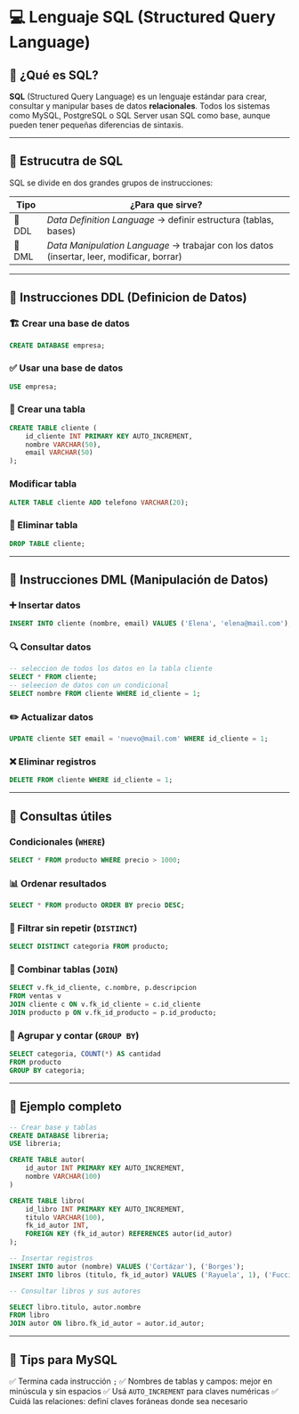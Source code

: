 # 💻 Lenguaje SQL (Structured Query Language)

## 📌 ¿Qué es SQL?

**SQL** (Structured Query Language) es un lenguaje estándar para crear, consultar y manipular bases de datos **relacionales**.
Todos los sistemas como MySQL, PostgreSQL o SQL Server usan SQL como base, aunque pueden tener pequeñas diferencias de sintaxis.

---

## 🧩 Estrucutra de SQL

SQL se divide en dos grandes grupos de instrucciones:

| Tipo | ¿Para que sirve? |
|------|------------------|
|🧱 DDL | *Data Definition Language* → definir estructura (tablas, bases) |
|🧹 DML | *Data Manipulation Language* → trabajar con los datos (insertar, leer, modificar, borrar) |

---

## 🧱 Instrucciones DDL (Definicion de Datos)

### 🏗️ Crear una base de datos

```sql
CREATE DATABASE empresa;
```

### ✅ Usar una base de datos

```sql
USE empresa;
```

### 🧱 Crear una tabla

```sql
CREATE TABLE cliente (
    id_cliente INT PRIMARY KEY AUTO_INCREMENT,
    nombre VARCHAR(50),
    email VARCHAR(50)
);
```

### Modificar tabla

```sql
ALTER TABLE cliente ADD telefono VARCHAR(20);
```

### 🧨 Eliminar tabla

```sql
DROP TABLE cliente;
```

---

## 🧹 Instrucciones DML (Manipulación de Datos)

### ➕ Insertar datos

```sql
INSERT INTO cliente (nombre, email) VALUES ('Elena', 'elena@mail.com');
```

### 🔍 Consultar datos

```sql
-- seleccion de todos los datos en la tabla cliente
SELECT * FROM cliente;
-- seleecion de datos con un condicional
SELECT nombre FROM cliente WHERE id_cliente = 1;
```

### ✏️ Actualizar datos

```sql
UPDATE cliente SET email = 'nuevo@mail.com' WHERE id_cliente = 1;
```

### ❌ Eliminar registros

```sql
DELETE FROM cliente WHERE id_cliente = 1;
```

---

## 🔎 Consultas útiles

### Condicionales (`WHERE`)

```sql
SELECT * FROM producto WHERE precio > 1000;
```

### 📊 Ordenar resultados

```sql
SELECT * FROM producto ORDER BY precio DESC;
```

### 📌 Filtrar sin repetir (`DISTINCT`)

```sql
SELECT DISTINCT categoria FROM producto;
```

### 🔗 Combinar tablas (`JOIN`)

```sql
SELECT v.fk_id_cliente, c.nombre, p.descripcion
FROM ventas v
JOIN cliente c ON v.fk_id_cliente = c.id_cliente
JOIN producto p ON v.fk_id_producto = p.id_producto;
```

### 🧮 Agrupar y contar (`GROUP BY`)

```sql
SELECT categoria, COUNT(*) AS cantidad
FROM producto
GROUP BY categoria;
```

---

## 🧪 Ejemplo completo

```sql
-- Crear base y tablas
CREATE DATABASE libreria;
USE libreria;

CREATE TABLE autor(
    id_autor INT PRIMARY KEY AUTO_INCREMENT,
    nombre VARCHAR(100)
)

CREATE TABLE libro(
    id_libro INT PRIMARY KEY AUTO_INCREMENT,
    titulo VARCHAR(100),
    fk_id_autor INT,
    FOREIGN KEY (fk_id_autor) REFERENCES autor(id_autor)
);

-- Insertar registros
INSERT INTO autor (nombre) VALUES ('Cortázar'), ('Borges');
INSERT INTO libros (titulo, fk_id_autor) VALUES ('Rayuela', 1), ('Fucciones', 2);

-- Consultar libros y sus autores

SELECT libro.titulo, autor.nombre
FROM libro
JOIN autor ON libro.fk_id_autor = autor.id_autor;

```

---

## 🧠 Tips para MySQL

✅ Termina cada instrucción `;`
✅ Nombres de tablas y campos: mejor en minúscula y sin espacios
✅ Usá `AUTO_INCREMENT` para claves numéricas
✅ Cuidá las relaciones: definí claves foráneas donde sea necesario
